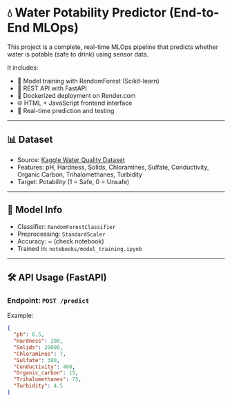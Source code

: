 # 💧 Water Potability Predictor (End-to-End MLOps)

This project is a complete, real-time MLOps pipeline that predicts whether water is potable (safe to drink) using sensor data.

It includes:
- 🧠 Model training with RandomForest (Scikit-learn)
- 🚀 REST API with FastAPI
- 🐳 Dockerized deployment on Render.com
- 🌐 HTML + JavaScript frontend interface
- 🧪 Real-time prediction and testing

---

## 📊 Dataset

- Source: [Kaggle Water Quality Dataset](https://www.kaggle.com/datasets/uom190346a/water-quality-and-potability)
- Features: pH, Hardness, Solids, Chloramines, Sulfate, Conductivity, Organic Carbon, Trihalomethanes, Turbidity
- Target: Potability (1 = Safe, 0 = Unsafe)

---

## 🧪 Model Info

- Classifier: `RandomForestClassifier`
- Preprocessing: `StandardScaler`
- Accuracy: ~ (check notebook)
- Trained in: `notebooks/model_training.ipynb`

---

## 🛠️ API Usage (FastAPI)

### Endpoint: `POST /predict`

Example:

```json
{
  "ph": 6.5,
  "Hardness": 200,
  "Solids": 20000,
  "Chloramines": 7,
  "Sulfate": 300,
  "Conductivity": 400,
  "Organic_carbon": 15,
  "Trihalomethanes": 75,
  "Turbidity": 4.5
}
